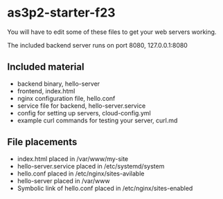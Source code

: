 # as3p2-starter-f23

You will have to edit some of these files to get your web servers working.

The included backend server runs on port 8080, 127.0.0.1:8080

## Included material

- backend binary, hello-server
- frontend, index.html
- nginx configuration file, hello.conf
- service file for backend, hello-server.service
- config for setting up servers, cloud-config.yml
- example curl commands for testing your server, curl.md



## File placements

- index.html placed in /var/www/my-site
- hello-server.service placed in /etc/systemd/system
- hello.conf placed in /etc/nginx/sites-avilable
- hello-server placed in /var/www
- Symbolic link of hello.conf placed in /etc/nginx/sites-enabled
